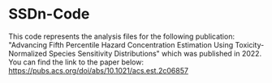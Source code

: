 # SSDn-Code
This code represents the analysis files for the following publication: "Advancing Fifth Percentile Hazard Concentration Estimation Using Toxicity-Normalized Species Sensitivity Distributions" which was published in 2022. You can find the link to the paper below:
https://pubs.acs.org/doi/abs/10.1021/acs.est.2c06857
